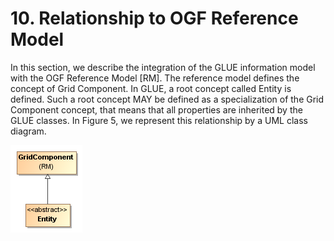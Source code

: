 # 10. Relationship to OGF Reference Model

In this section, we describe the integration of the GLUE information model with the OGF Reference Model \[RM\]. The reference model defines the concept of Grid Component. In GLUE, a root concept called Entity is defined. Such a root concept MAY be defined as a specialization of the Grid Component concept, that means that all properties are inherited by the GLUE classes. In Figure 5, we represent this relationship by a UML class diagram.

![Figure 5 GLUE and Reference Model integration](.gitbook/assets/0%20%285%29.png)

